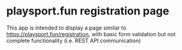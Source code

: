 # playsport.fun registration page

This app is intended to display a page similar to https://playsport.fun/registration, with basic form validation but not complete functionality (i.e. REST API communication)
